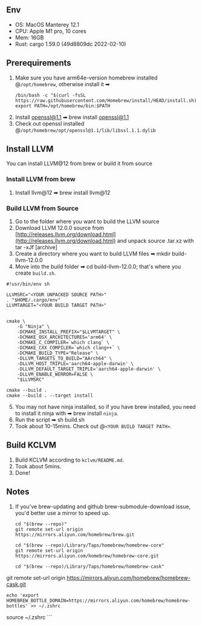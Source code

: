 ## Env

+ OS: MacOS Manterey 12.1
+ CPU: Apple M1 pro, 10 cores
+ Mem: 16GB
+ Rust: cargo 1.59.0 (49d8809dc 2022-02-10)

## Prerequirements

1. Make sure you have arm64e-version homebrew installed @`/opt/homebrew`, otherwise install it ➡ 
    ```
    /bin/bash -c "$(curl -fsSL https://raw.githubusercontent.com/Homebrew/install/HEAD/install.sh)"
    export PATH=/opt/homebrew/bin:$PATH
    ```
2. Install openssl@1.1 ➡ brew install openssl@1.1
3. Check out openssl installed @`/opt/homebrew/opt/openssl@1.1/lib/libssl.1.1.dylib`

## Install LLVM

You can install LLVM@12 from brew or build it from source

### Install LLVM from brew

1. Install llvm@12 ➡ brew install llvm@12

### Build LLVM from Source

1. Go to the folder where you want to build the LLVM source
2. Download LLVM 12.0.0 source from [http://releases.llvm.org/download.html](http://releases.llvm.org/download.html) and unpack source .tar.xz with tar -xJf [archive]
3. Create a directory where you want to build LLVM files ➡ mkdir build-llvm-12.0.0
4. Move into the build folder ➡ cd build-llvm-12.0.0; that's where you create `build.sh`.

```
#!usr/bin/env sh

LLVMSRC="<YOUR UNPACKED SOURCE PATH>"
. "$HOME/.cargo/env"
LLVMTARGET="<YOUR BUILD TARGET PATH>"


cmake \
    -G "Ninja" \
    -DCMAKE_INSTALL_PREFIX="$LLVMTARGET" \
    -DCMAKE_OSX_ARCHITECTURES='arm64' \
    -DCMAKE_C_COMPILER=`which clang` \
    -DCMAKE_CXX_COMPILER=`which clang++` \
    -DCMAKE_BUILD_TYPE="Release" \
    -DLLVM_TARGETS_TO_BUILD="AArch64" \
    -DLLVM_HOST_TRIPLE='aarch64-apple-darwin' \
    -DLLVM_DEFAULT_TARGET_TRIPLE='aarch64-apple-darwin' \
    -DLLVM_ENABLE_WERROR=FALSE \
    "$LLVMSRC"

cmake --build .
cmake --build . --target install
```

5. You may not have ninja installed, so if you have brew installed, you need to install it ninja with ➡ brew install `ninja`.
6. Run the script ➡ sh build.sh
7. Took about 10-15mins. Check out @`<YOUR BUILD TARGET PATH>`.

## Build KCLVM

1. Build KCLVM according to `kclvm/README.md`.
2. Took about 5mins.
3. Done!

## Notes

1. If you've brew-updating and github brew-submodule-download issue, you'd better use a mirror to speed up.
    ```
    cd "$(brew --repo)"
    git remote set-url origin https://mirrors.aliyun.com/homebrew/brew.git

    cd "$(brew --repo)/Library/Taps/homebrew/homebrew-core"
    git remote set-url origin https://mirrors.aliyun.com/homebrew/homebrew-core.git

    cd "$(brew --repo)/Library/Taps/homebrew/homebrew-cask"
git remote set-url origin https://mirrors.aliyun.com/homebrew/homebrew-cask.git

    echo 'export HOMEBREW_BOTTLE_DOMAIN=https://mirrors.aliyun.com/homebrew/homebrew-bottles' >> ~/.zshrc
source ~/.zshrc
    ```